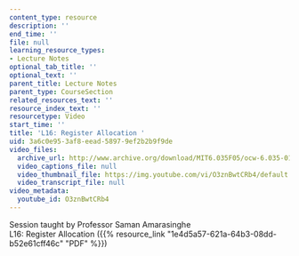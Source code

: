 ```yaml
---
content_type: resource
description: ''
end_time: ''
file: null
learning_resource_types:
- Lecture Notes
optional_tab_title: ''
optional_text: ''
parent_title: Lecture Notes
parent_type: CourseSection
related_resources_text: ''
resource_index_text: ''
resourcetype: Video
start_time: ''
title: 'L16: Register Allocation '
uid: 3a6c0e95-3af8-eead-5897-9ef2b2b9f9de
video_files:
  archive_url: http://www.archive.org/download/MIT6.035F05/ocw-6.035-01dec2005-220k.mp4
  video_captions_file: null
  video_thumbnail_file: https://img.youtube.com/vi/O3znBwtCRb4/default.jpg
  video_transcript_file: null
video_metadata:
  youtube_id: O3znBwtCRb4
---
```


Session taught by Professor Saman Amarasinghe  
L16: Register Allocation ({{% resource_link "1e4d5a57-621a-64b3-08dd-b52e61cff46c" "PDF" %}})



